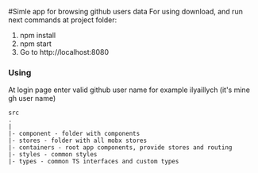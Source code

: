 #Simle app for browsing github users data
For using download, and run next commands at project folder:
1. npm install
2. npm start
3. Go to http://localhost:8080
### Using
At login page enter valid github user name for example ilyaillych (it's mine gh user name)

```
src
.
|
|- component - folder with components
|- stores - folder with all mobx stores
|- containers - root app components, provide stores and routing
|- styles - common styles
|- types - common TS interfaces and custom types
```